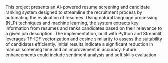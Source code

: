 This project presents an AI-powered resume screening and candidate ranking system designed to streamline the recruitment process by automating the evaluation of resumes. Using natural language processing (NLP) techniques and machine learning, the system extracts key information from resumes and ranks candidates based on their relevance to a given job description. The implementation, built with Python and Streamlit, leverages TF-IDF vectorization and cosine similarity to assess the suitability of candidates efficiently. Initial results indicate a significant reduction in manual screening time and an improvement in accuracy. Future enhancements could include sentiment analysis and soft skills evaluation
